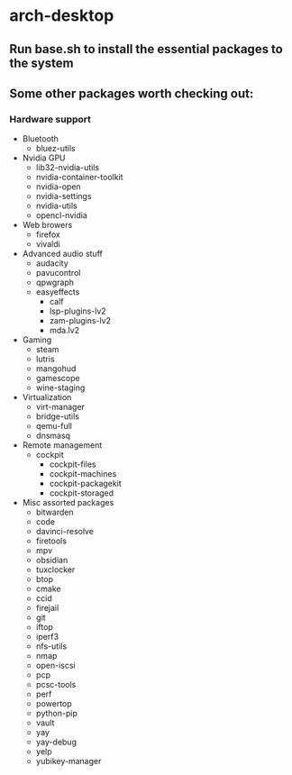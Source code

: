 # arch-desktop

## Run base.sh to install the essential packages to the system

## Some other packages worth checking out:

### Hardware support
- Bluetooth
  - bluez-utils
- Nvidia GPU
  - lib32-nvidia-utils
  - nvidia-container-toolkit
  - nvidia-open
  - nvidia-settings
  - nvidia-utils
  - opencl-nvidia
- Web browers
  - firefox
  - vivaldi
- Advanced audio stuff
  - audacity
  - pavucontrol
  - qpwgraph
  - easyeffects
    - calf
    - lsp-plugins-lv2
    - zam-plugins-lv2
    - mda.lv2
- Gaming
  - steam
  - lutris
  - mangohud
  - gamescope
  - wine-staging
- Virtualization
  - virt-manager
  - bridge-utils
  - qemu-full
  - dnsmasq
- Remote management
  - cockpit
    - cockpit-files
    - cockpit-machines
    - cockpit-packagekit
    - cockpit-storaged
- Misc assorted packages
    - bitwarden
    - code
    - davinci-resolve
    - firetools
    - mpv
    - obsidian
    - tuxclocker
    - btop
    - cmake
    - ccid
    - firejail
    - git
    - iftop
    - iperf3
    - nfs-utils
    - nmap
    - open-iscsi
    - pcp
    - pcsc-tools
    - perf
    - powertop
    - python-pip
    - vault
    - yay
    - yay-debug
    - yelp
    - yubikey-manager
